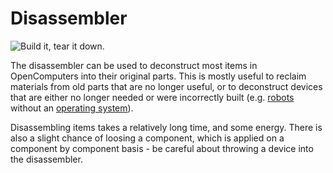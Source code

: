 # Disassembler

![Build it, tear it down.](oredict:oc:disassembler)

The disassembler can be used to deconstruct most items in OpenComputers into their original parts. This is mostly useful to reclaim materials from old parts that are no longer useful, or to deconstruct devices that are either no longer needed or were incorrectly built (e.g. [robots](robot.md) without an [operating system](../general/openOS.md)).

Disassembling items takes a relatively long time, and some energy. There is also a slight chance of loosing a component, which is applied on a component by component basis - be careful about throwing a device into the disassembler.

